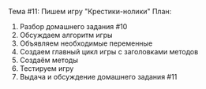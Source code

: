 Тема #11: Пишем игру "Крестики-нолики"
План:
1. Разбор домашнего задания #10
2. Oбсуждаем алгоритм игры
3. Объявляем необходимые переменные
4. Создаем главный цикл игры с заголовками методов
5. Создаём методы
6. Тестируем игру
7. Выдача и обсуждение домашнего задания #11